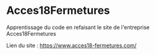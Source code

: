 # Acces18Fermetures

Apprentissage du code en refaisant le site de l'entreprise Acces18Fermetures

Lien du site : https://www.acces18-fermetures.com/
